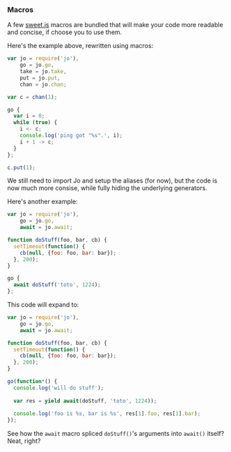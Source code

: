 ### Macros

A few [sweet.js](http://sweetjs.org/) macros are bundled that will make your code more readable and concise, if choose you to use them.

Here's the example above, rewritten using macros:

```js
var jo = require('jo'),
    go = jo.go,
    take = jo.take,
    put = jo.put,
    chan = jo.chan;

var c = chan(1);

go {
  var i = 0;
  while (true) {
    i <- c;
    console.log('ping got "%s".', i);
    i + 1 -> c;
  }
};

c.put(1);
```

We still need to import Jo and setup the aliases (for now), but the code is now much more consise, while fully hiding the underlying generators.

Here's another example:

```js
var jo = require('jo'),
    go = jo.go,
    await = jo.await;

function doStuff(foo, bar, cb) {
  setTimeout(function() {
    cb(null, {foo: foo, bar: bar});
  }, 200);
}

go {
  await doStuff('toto', 1224);
};
```

This code will expand to:

```js
var jo = require('jo'),
    go = jo.go,
    await = jo.await;

function doStuff(foo, bar, cb) {
  setTimeout(function() {
    cb(null, {foo: foo, bar: bar});
  }, 200);
}

go(function*() {
  console.log('will do stuff');
  
  var res = yield await(doStuff, 'toto', 1224));
  
  console.log('foo is %s, bar is %s', res[1].foo, res[1].bar);
});
```

See how the `await` macro spliced `doStuff()`'s arguments into `await()` itself? Neat, right?
